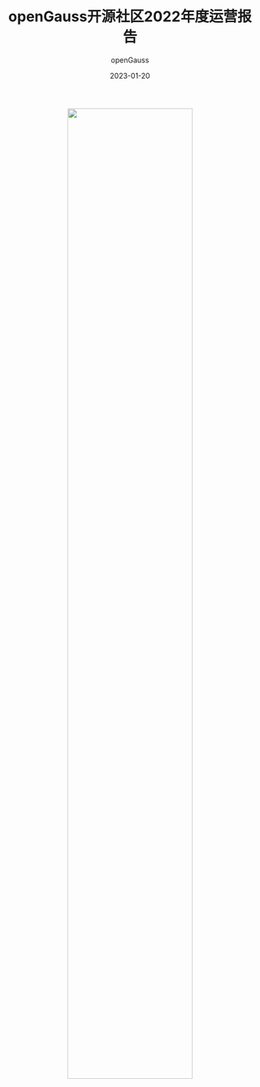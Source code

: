 ﻿---
title: 'openGauss开源社区2022年度运营报告'
date: '2023-01-20'
tags: ['theme']
banner: '/category/news/2023-01-20/banner.jpg'
author: 'openGauss'
category: 'news'
summary: 'openGauss开源社区2022年度运营报告'
---

<div style="text-align:center"><img src="/zh/news/2023-01-20/poster.jpg" style="width: 70%"></div>

